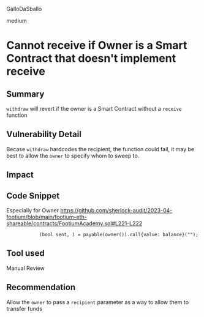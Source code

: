 GalloDaSballo

medium

# Cannot receive if Owner is a Smart Contract that doesn't implement receive

## Summary

`withdraw` will revert if the owner is a Smart Contract without a `receive` function

## Vulnerability Detail

Becase `withdraw` hardcodes the recipient, the function could fail, it may be best to allow the `owner` to specify whom to sweep to.

## Impact

## Code Snippet

Especially for Owner
https://github.com/sherlock-audit/2023-04-footium/blob/main/footium-eth-shareable/contracts/FootiumAcademy.sol#L221-L222

```solidity
            (bool sent, ) = payable(owner()).call{value: balance}("");

```


## Tool used

Manual Review

## Recommendation

Allow the `owner` to pass a `recipient` parameter as a way to allow them to transfer funds
